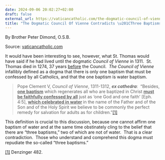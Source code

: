 ```yaml
---
date: 2024-09-06 20:02:27+02:00
draft: false
external_url: https://vaticancatholic.com/the-dogmatic-council-of-vienne-contradicts-three-baptisms/
title: "The Dogmatic Council Of Vienne Contradicts \u201CThree Baptisms\u201D"
---
```



By Brother Peter Dimond, O.S.B.

Source: [vaticancatholic.com](https://vaticancatholic.com/the-dogmatic-council-of-vienne-contradicts-three-baptisms/)


<p>It would have been interesting to see, however, what St. Thomas would have said if he had lived until the dogmatic <em>Council of Vienne</em> in 1311.  St. Thomas died in 1274, 37 years <u>before</u> the Council.  <em>The Council of Vienne</em> infallibly defined as a dogma that there is only one baptism that must be confessed by all Catholics, and that the one baptism is water baptism.</p>
<blockquote>
<p>Pope Clement V, <em>Council of Vienne</em>, 1311-1312, <strong><em>ex cathedra</em></strong>:  “Besides, <strong><u>one baptism</u></strong> which regenerates all who are baptized in Christ <strong><u>must be faithfully confessed by all</u></strong> just as ‘one God and one faith’ [Eph. 4:5], <strong><u>which celebrated in water</u> </strong>in the name of the Father and of the Son and of the Holy Spirit we believe to be commonly the perfect remedy for salvation for adults as for children.”<a href="#_edn1" name="_ednref1">[1]</a>     </p>
</blockquote>
<p class="MsoNormal">This definition is crucial to this discussion, because one cannot affirm one baptism of water and at the same time obstinately cling to the belief that there are “three baptisms,” two of which are not of water.  That is a clear contradiction.  Those who understand and comprehend this dogma must repudiate the so-called “three baptisms.”</p>
<div class="footnotes">
<p><a href="#_ednref1" name="_edn1">[1]</a> Denzinger 482.</p>
<div>
<div id="edn1"> </div>
</div>
</div>
